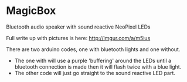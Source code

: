 # MagicBox
Bluetooth audio speaker with sound reactive NeoPixel LEDs

Full write up with pictures is here:
http://imgur.com/a/m5ius 


There are two arduino codes, one with bluetooth lights and one without. 
  - The one with will use a purple 'buffering' around the LEDs until a bluetooth connection is made then it will flash twice with a blue light. 
  - The other code will just go straight to the sound reactive LED part.
